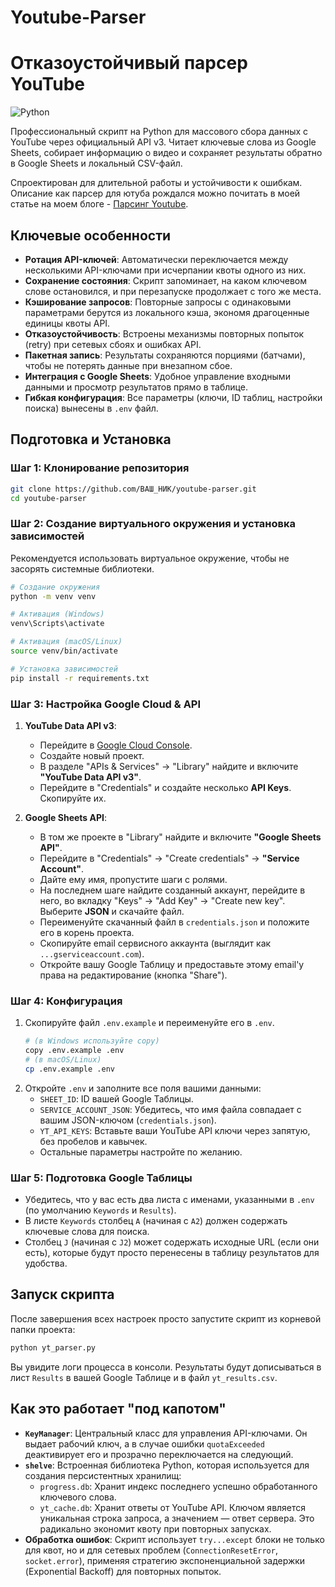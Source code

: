 # Youtube-Parser
# Отказоустойчивый парсер YouTube

![Python](https://img.shields.io/badge/Python-3.9+-blue.svg)

Профессиональный скрипт на Python для массового сбора данных с YouTube через официальный API v3. Читает ключевые слова из Google Sheets, собирает информацию о видео и сохраняет результаты обратно в Google Sheets и локальный CSV-файл.

Спроектирован для длительной работы и устойчивости к ошибкам.
Описание как парсер для ютуба рождался можно почитать в моей статье на моем блоге - [Парсинг Youtube](https://autoparse.tech/kejsy/parsing-youtube/).

## Ключевые особенности

-   **Ротация API-ключей**: Автоматически переключается между несколькими API-ключами при исчерпании квоты одного из них.
-   **Сохранение состояния**: Скрипт запоминает, на каком ключевом слове остановился, и при перезапуске продолжает с того же места.
-   **Кэширование запросов**: Повторные запросы с одинаковыми параметрами берутся из локального кэша, экономя драгоценные единицы квоты API.
-   **Отказоустойчивость**: Встроены механизмы повторных попыток (retry) при сетевых сбоях и ошибках API.
-   **Пакетная запись**: Результаты сохраняются порциями (батчами), чтобы не потерять данные при внезапном сбое.
-   **Интеграция с Google Sheets**: Удобное управление входными данными и просмотр результатов прямо в таблице.
-   **Гибкая конфигурация**: Все параметры (ключи, ID таблиц, настройки поиска) вынесены в `.env` файл.

## Подготовка и Установка

### Шаг 1: Клонирование репозитория
```bash
git clone https://github.com/ВАШ_НИК/youtube-parser.git
cd youtube-parser
```

### Шаг 2: Создание виртуального окружения и установка зависимостей
Рекомендуется использовать виртуальное окружение, чтобы не засорять системные библиотеки.
```bash
# Создание окружения
python -m venv venv

# Активация (Windows)
venv\Scripts\activate

# Активация (macOS/Linux)
source venv/bin/activate

# Установка зависимостей
pip install -r requirements.txt
```

### Шаг 3: Настройка Google Cloud & API
1.  **YouTube Data API v3**:
    -   Перейдите в [Google Cloud Console](https://console.cloud.google.com/).
    -   Создайте новый проект.
    -   В разделе "APIs & Services" -> "Library" найдите и включите **"YouTube Data API v3"**.
    -   Перейдите в "Credentials" и создайте несколько **API Keys**. Скопируйте их.

2.  **Google Sheets API**:
    -   В том же проекте в "Library" найдите и включите **"Google Sheets API"**.
    -   Перейдите в "Credentials" -> "Create credentials" -> **"Service Account"**.
    -   Дайте ему имя, пропустите шаги с ролями.
    -   На последнем шаге найдите созданный аккаунт, перейдите в него, во вкладку "Keys" -> "Add Key" -> "Create new key". Выберите **JSON** и скачайте файл.
    -   Переименуйте скачанный файл в `credentials.json` и положите его в корень проекта.
    -   Скопируйте email сервисного аккаунта (выглядит как `...gserviceaccount.com`).
    -   Откройте вашу Google Таблицу и предоставьте этому email'у права на редактирование (кнопка "Share").

### Шаг 4: Конфигурация
1.  Скопируйте файл `.env.example` и переименуйте его в `.env`.
    ```bash
    # (в Windows используйте copy)
    copy .env.example .env
    # (в macOS/Linux)
    cp .env.example .env
    ```
2.  Откройте `.env` и заполните все поля вашими данными:
    -   `SHEET_ID`: ID вашей Google Таблицы.
    -   `SERVICE_ACCOUNT_JSON`: Убедитесь, что имя файла совпадает с вашим JSON-ключом (`credentials.json`).
    -   `YT_API_KEYS`: Вставьте ваши YouTube API ключи через запятую, без пробелов и кавычек.
    -   Остальные параметры настройте по желанию.

### Шаг 5: Подготовка Google Таблицы
-   Убедитесь, что у вас есть два листа с именами, указанными в `.env` (по умолчанию `Keywords` и `Results`).
-   В листе `Keywords` столбец `A` (начиная с `A2`) должен содержать ключевые слова для поиска.
-   Столбец `J` (начиная с `J2`) может содержать исходные URL (если они есть), которые будут просто перенесены в таблицу результатов для удобства.

## Запуск скрипта
После завершения всех настроек просто запустите скрипт из корневой папки проекта:
```bash
python yt_parser.py
```
Вы увидите логи процесса в консоли. Результаты будут дописываться в лист `Results` в вашей Google Таблице и в файл `yt_results.csv`.

## Как это работает "под капотом"

-   **`KeyManager`**: Центральный класс для управления API-ключами. Он выдает рабочий ключ, а в случае ошибки `quotaExceeded` деактивирует его и прозрачно переключается на следующий.
-   **`shelve`**: Встроенная библиотека Python, которая используется для создания персистентных хранилищ:
    -   `progress.db`: Хранит индекс последнего успешно обработанного ключевого слова.
    -   `yt_cache.db`: Хранит ответы от YouTube API. Ключом является уникальная строка запроса, а значением — ответ сервера. Это радикально экономит квоту при повторных запусках.
-   **Обработка ошибок**: Скрипт использует `try...except` блоки не только для квот, но и для сетевых проблем (`ConnectionResetError`, `socket.error`), применяя стратегию экспоненциальной задержки (Exponential Backoff) для повторных попыток.

